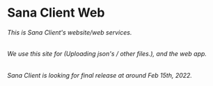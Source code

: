 # Sana Client Web
###### This is Sana Client's website/web services.
###### We use this site for (Uploading json's / other files.), and the web app.
###### Sana Client is looking for final release at around Feb 15th, 2022.
